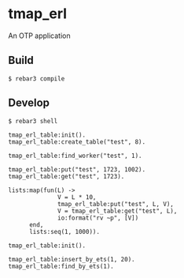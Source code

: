 tmap_erl
=====

An OTP application

Build
-----

    $ rebar3 compile

Develop
-----
    $ rebar3 shell

    tmap_erl_table:init().
    tmap_erl_table:create_table("test", 8).

    tmap_erl_table:find_worker("test", 1).

    tmap_erl_table:put("test", 1723, 1002).
    tmap_erl_table:get("test", 1723).

    lists:map(fun(L) ->
                  V = L * 10,
                  tmap_erl_table:put("test", L, V),
                  V = tmap_erl_table:get("test", L),
                  io:format("rv ~p", [V])
          end,
          lists:seq(1, 1000)).

    tmap_erl_table:init().

    tmap_erl_table:insert_by_ets(1, 20).
    tmap_erl_table:find_by_ets(1).
